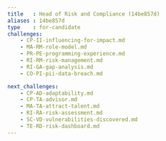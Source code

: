 ```yaml
---
title   : Head of Risk and Compliance (14be857d)
aliases : 14be857d
type    : for-candidate
challenges:
    - CP-II-influencing-for-impact.md
    - MA-RM-role-model.md
    - PR-PE-programming-experience.md
    - RI-RM-risk-management.md
    - RI-GA-gap-analysis.md
    - CO-PI-pii-data-breach.md

next_challenges:
    - CP-AD-adaptability.md
    - CP-TA-advisor.md
    - MA-TA-attract-talent.md
    - RI-RA-risk-assessment.md
    - SC-VD-vulnerabilities-discovered.md
    - TE-RD-risk-dashboard.md
---
```

